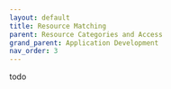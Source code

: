```yaml
---
layout: default
title: Resource Matching
parent: Resource Categories and Access
grand_parent: Application Development
nav_order: 3
---
```


todo
